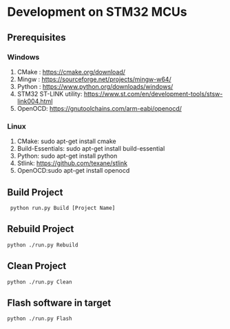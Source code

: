 # Development on STM32 MCUs

## Prerequisites
### Windows
1. CMake  : https://cmake.org/download/
2. Mingw  : https://sourceforge.net/projects/mingw-w64/
3. Python : https://www.python.org/downloads/windows/
4. STM32 ST-LINK utility: https://www.st.com/en/development-tools/stsw-link004.html
5. OpenOCD: https://gnutoolchains.com/arm-eabi/openocd/

### Linux
1. CMake:  sudo apt-get install cmake
2. Build-Essentials: sudo apt-get install build-essential
3. Python: sudo apt-get install python
4. Stlink: https://github.com/texane/stlink
5. OpenOCD:sudo apt-get install openocd 


## Build Project 
```
 python run.py Build [Project Name]
```
## Rebuild Project
```
python ./run.py Rebuild
```
## Clean Project
```
python ./run.py Clean
```
## Flash software in target
```
python ./run.py Flash
```



